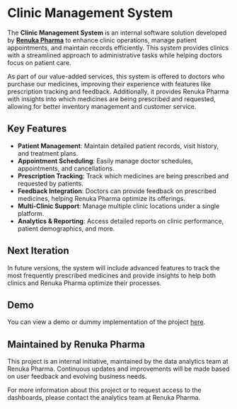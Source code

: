 # Clinic Management System

The **Clinic Management System** is an internal software solution developed by [**Renuka Pharma**](https://renuka-pharma-website.vercel.app/) to enhance clinic operations, manage patient appointments, and maintain records efficiently. This system provides clinics with a streamlined approach to administrative tasks while helping doctors focus on patient care. 

As part of our value-added services, this system is offered to doctors who purchase our medicines, improving their experience with features like prescription tracking and feedback. Additionally, it provides Renuka Pharma with insights into which medicines are being prescribed and requested, allowing for better inventory management and customer service.

## Key Features

- **Patient Management**: Maintain detailed patient records, visit history, and treatment plans.
- **Appointment Scheduling**: Easily manage doctor schedules, appointments, and cancellations.
- **Prescription Tracking**: Track which medicines are being prescribed and requested by patients.
- **Feedback Integration**: Doctors can provide feedback on prescribed medicines, helping Renuka Pharma optimize its offerings.
- **Multi-Clinic Support**: Manage multiple clinic locations under a single platform.
- **Analytics & Reporting**: Access detailed reports on clinic performance, patient demographics, and more.

## Next Iteration

In future versions, the system will include advanced features to track the most frequently prescribed medicines and provide insights to help both clinics and Renuka Pharma optimize their processes.

## Demo

You can view a demo or dummy implementation of the project [here](https://github.com/Dark-Shaun/Dark-Shaun-Bright_Smile_Dental_Systems). 

## Maintained by Renuka Pharma

This project is an internal initiative, maintained by the data analytics team at Renuka Pharma. Continuous updates and improvements will be made based on user feedback and evolving business needs.

For more information about this project or to request access to the dashboards, please contact the analytics team at Renuka Pharma.
